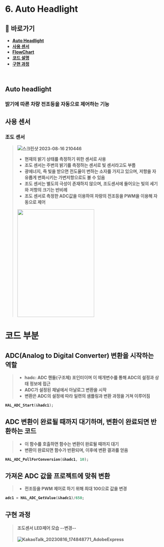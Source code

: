 # 6. Auto Headlight

## **📗 바로가기**

<b>

- [Auto Headlight](#auto-headlight)
- [사용 센서](#사용-센서)
- [FlowChart](#flow-chart)
- [코드 설명](#코드-부분)
- [구현 과정](#구현-과정)

<br/>

## **Auto headlight**
### 밝기에 따른 차량 전조등을 자동으로 제어하는 기능

## **사용 센서**
### **조도 센서**
> ![스크린샷 2023-08-16 210446](https://github.com/qkcvb110/Portfolio/assets/121782690/06bbc9f2-1588-45ec-bf61-8a710f15a41e)
>
> - 현재의 밝기 상태를 측정하기 위한 센서로 사용
> - 조도 센서는 주변의 밝기를 측정하는 센서로 빛 센서라고도 부름
> - 광에너지, 즉 빛을 받으면 전도율이 변하는 소자를 가지고 있으며, 저항을 자유롭게 변화시키는 가변저항으로도 볼 수 있음
> - 조도 센서는 별도의 극성이 존재하지 않으며, 조도센서에 들어오는 빛의 세기와 저항의 크기는 반비례
> - 조도 센서로 측정한 ADC값을 이용하여 차량의 전조등을 PWM을 이용해 자동으로 제어
> <img src="https://github.com/qkcvb110/Portfolio/assets/121782690/1c487bfe-8c43-4b0d-9ca8-60a0390e294b" width="250" height="350"/>

# **코드 부분**
##  ADC(Analog to Digital Converter) 변환을 시작하는 역할
> - hadc: ADC 핸들(구조체) 포인터이며 이 매개변수를 통해 ADC의 설정과 상태 정보에 접근
> - ADC가 설정된 채널에서 아날로그 변환을 시작
> - 변환은 ADC의 설정에 따라 일련의 샘플링과 변환 과정을 거쳐 이루어짐

```c
HAL_ADC_Start(&hadc1);
```

##  ADC 변환이 완료될 때까지 대기하며, 변환이 완료되면 반환하는 코드
> - 이 함수를 호출하면 함수는 변환이 완료될 때까지 대기
> - 변환이 완료되면 함수가 반환되며, 이후에 변환 결과를 얻음
```c
HAL_ADC_PollForConversion(&hadc1, 10);
```
## 가져온 ADC 값을 프로젝트에 맞춰 변환
> - 전조등을 PWM 제어로 하기 위해 최대 100으로 값을 변경
```c
adc1 = HAL_ADC_GetValue(&hadc1)/650;
```

## 구현 과정
> #### 조도센서 LED제어 모습  --변경--
> ![KakaoTalk_20230816_174848771_AdobeExpress](https://github.com/qkcvb110/Portfolio/assets/121782690/812b867f-b1de-473c-9242-8e86f6e7b4b5)
>
